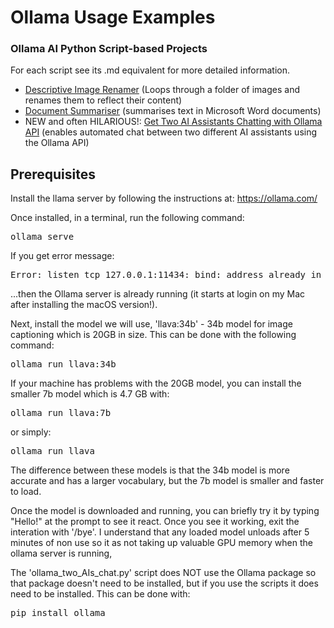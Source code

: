 # Ollama Usage Examples
### Ollama AI Python Script-based Projects

For each script see its .md equivalent for more detailed information.

* [Descriptive Image Renamer](ai_descriptive_image_renamer.md) (Loops through a folder of images and renames them to reflect their content)
* [Document Summariser](ollama_document_summariser.md) (summarises text in Microsoft Word documents)
* NEW and often HILARIOUS!: [Get Two AI Assistants Chatting with Ollama API](ollama_two_AIs_chat.md) (enables automated chat between two different AI assistants using the Ollama API)
## Prerequisites
Install the llama server by following the instructions at:
https://ollama.com/

Once installed, in a terminal, run the following command:
<pre>ollama serve</pre>

If you get error message:
<pre>Error: listen tcp 127.0.0.1:11434: bind: address already in use
</pre> ...then the Ollama server is already running (it starts at login on my Mac after installing the macOS version!).

Next, install the model we will use, 'llava:34b' - 34b model for image captioning
which is 20GB in size. This can be done with the following command:
<pre>ollama run llava:34b</pre>

If your machine has problems with the 20GB model, you can install the smaller 7b model which is 4.7 GB with:
<pre>ollama run llava:7b</pre>
or simply:
<pre>ollama run llava</pre>

The difference between these models is that the 34b model is more accurate and has a larger vocabulary, but the 7b model is smaller and faster to load.

Once the model is downloaded and running, you can briefly try it by typing "Hello!" at the prompt to see it react.
Once you see it working, exit the interation with '/bye'.
I understand that any loaded model unloads after 5 minutes of non use so it as not taking up valuable GPU memory when the ollama server is running,

The 'ollama_two_AIs_chat.py' script does NOT use the Ollama package so that package doesn't need to be installed, but if you use the scripts it does need to be installed. 
This can be done with:
<pre>pip install ollama</pre>